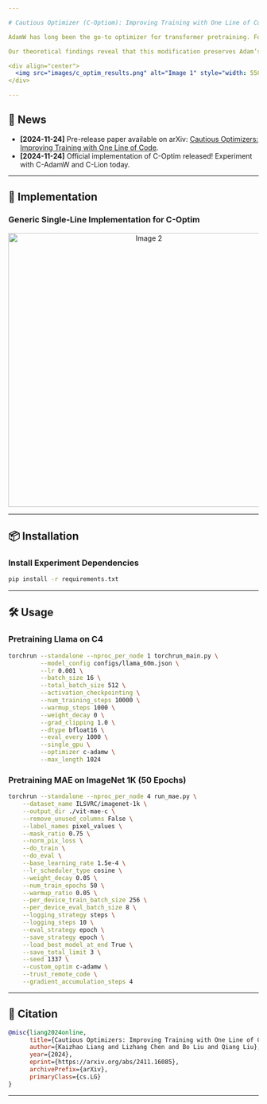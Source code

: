 ```yaml
---

# Cautious Optimizer (C-Optiom): Improving Training with One Line of Code

AdamW has long been the go-to optimizer for transformer pretraining. For years, the research community has been searching for faster and more stable optimizers, with a focus on achieving only positive outcomes. In this work, we introduce a simple, single-line modification in PyTorch for any momentum-based optimizer. This modification, termed **Cautious Optimizer** (e.g., **C-AdamW** and **C-Lion**), opens the door to improved training performance.

Our theoretical findings reveal that this modification preserves Adam’s Hamiltonian function and retains its convergence guarantees under Lyapunov analysis. Additionally, a new family of optimizers emerges from this insight. Among these, we select the simplest for empirical experiments, achieving up to **1.47× speed-up** on **Llama** and **MAE pretraining**.

<div align="center">
  <img src="images/c_optim_results.png" alt="Image 1" style="width: 550px; margin: 0 auto;">
</div>

---
```


## 🌟 News
- **[2024-11-24]** Pre-release paper available on arXiv: [Cautious Optimizers: Improving Training with One Line of Code](https://arxiv.org/abs/2411.16085).
- **[2024-11-24]** Official implementation of C-Optim released! Experiment with C-AdamW and C-Lion today.

---

## 🚀 Implementation

### Generic Single-Line Implementation for C-Optim
<div align="center">
  <img src="images/c_optim_overview.png" alt="Image 2" style="width: 550px; margin: 0 auto;">
</div>

---

## 📦 Installation
### Install Experiment Dependencies
```bash
pip install -r requirements.txt
```

---

## 🛠️ Usage
### Pretraining Llama on C4
```bash
torchrun --standalone --nproc_per_node 1 torchrun_main.py \
         --model_config configs/llama_60m.json \
         --lr 0.001 \
         --batch_size 16 \
         --total_batch_size 512 \
         --activation_checkpointing \
         --num_training_steps 10000 \
         --warmup_steps 1000 \
         --weight_decay 0 \
         --grad_clipping 1.0 \
         --dtype bfloat16 \
         --eval_every 1000 \
         --single_gpu \
         --optimizer c-adamw \
         --max_length 1024
```

### Pretraining MAE on ImageNet 1K (50 Epochs)
```bash
torchrun --standalone --nproc_per_node 4 run_mae.py \
    --dataset_name ILSVRC/imagenet-1k \
    --output_dir ./vit-mae-c \
    --remove_unused_columns False \
    --label_names pixel_values \
    --mask_ratio 0.75 \
    --norm_pix_loss \
    --do_train \
    --do_eval \
    --base_learning_rate 1.5e-4 \
    --lr_scheduler_type cosine \
    --weight_decay 0.05 \
    --num_train_epochs 50 \
    --warmup_ratio 0.05 \
    --per_device_train_batch_size 256 \
    --per_device_eval_batch_size 8 \
    --logging_strategy steps \
    --logging_steps 10 \
    --eval_strategy epoch \
    --save_strategy epoch \
    --load_best_model_at_end True \
    --save_total_limit 3 \
    --seed 1337 \
    --custom_optim c-adamw \
    --trust_remote_code \
    --gradient_accumulation_steps 4
```

---

## 📖 Citation
```bibtex
@misc{liang2024online,
      title={Cautious Optimizers: Improving Training with One Line of Code}, 
      author={Kaizhao Liang and Lizhang Chen and Bo Liu and Qiang Liu},
      year={2024},
      eprint={https://arxiv.org/abs/2411.16085},
      archivePrefix={arXiv},
      primaryClass={cs.LG}
}
```

--- 
